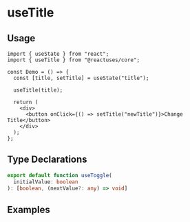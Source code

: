 # useTitle

## Usage

```tsx
import { useState } from "react";
import { useTitle } from "@reactuses/core";

const Demo = () => {
  const [title, setTitle] = useState("title");

  useTitle(title);

  return (
    <div>
      <button onClick={() => setTitle("newTitle")}>Change Title</button>
    </div>
  );
};
```

## Type Declarations

```ts
export default function useToggle(
  initialValue: boolean
): [boolean, (nextValue?: any) => void]
```

## Examples
